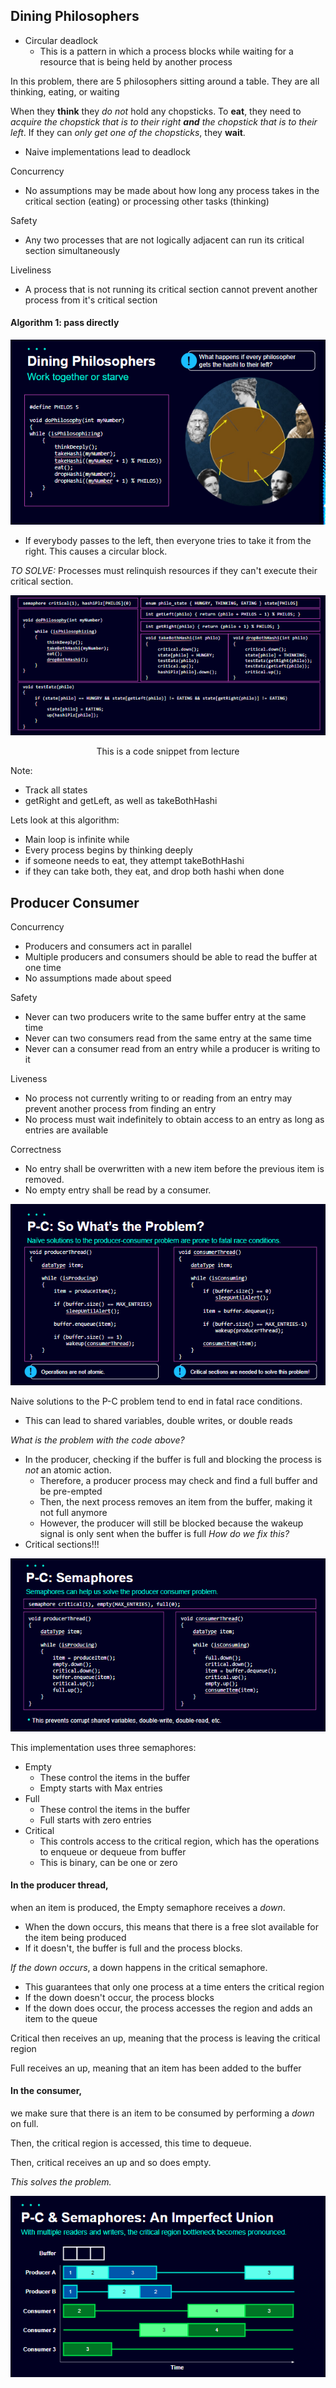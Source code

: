 ## Dining Philosophers
- Circular deadlock
	- This is a pattern in which a process blocks while waiting for a resource that is being held by another process

In this problem, there are 5 philosophers sitting around a table. They are all thinking, eating, or waiting
  
When they **think** they *do not* hold any chopsticks. To **eat**, they need to *acquire the chopstick that is to their right **and** the chopstick that is to their left*. If they can *only get one of the chopsticks*, they **wait**.

- Naive implementations lead to deadlock

Concurrency
- No assumptions may be made about how long any process takes in the critical section (eating) or processing other tasks (thinking)

Safety
- Any two processes that are not logically adjacent can run its critical section simultaneously

Liveliness
- A process that is not running its critical section cannot prevent another process from it's critical section


#### Algorithm 1: pass directly
![center](../../zassets/Pasted%20image%2020231003145815.png)

- If everybody passes to the left, then everyone tries to take it from the right. This causes a circular block.

*TO SOLVE:*
Processes must relinquish resources if they can't execute their critical section.

![center](../../zassets/Pasted%20image%2020231003150309.png)

<div style="text-align: center; width: 100%;">This is a code snippet from lecture</div>

Note:
- Track all states
- getRight and getLeft, as well as takeBothHashi

Lets look at this algorithm:
- Main loop is infinite while
- Every process begins by thinking deeply
- if someone needs to eat, they attempt takeBothHashi
- if they can take both, they eat, and drop both hashi when done


## Producer Consumer
Concurrency
- Producers and consumers act in parallel
- Multiple producers and consumers should be able to read the buffer at one time
- No assumptions made about speed

Safety
- Never can two producers write to the same buffer entry at the same time
- Never can two consumers read from the same entry at the same time
- Never can a consumer read from an entry while a producer is writing to it

Liveness
- No process not currently writing to or reading from an entry may prevent another process from finding an entry
- No process must wait indefinitely to obtain access to an entry as long as entries are available

Correctness
- No entry shall be overwritten with a new item before the previous item is removed.
- No empty entry shall be read by a consumer.


![center](../../zassets/Pasted%20image%2020231003151709.png)

Naive solutions to the P-C problem tend to end in fatal race conditions.
- This can lead to shared variables, double writes, or double reads

*What is the problem with the code above?*
- In the producer, checking if the buffer is full and blocking the process is *not* an atomic action. 
	- Therefore, a producer process may check and find a full buffer and be pre-empted
	- Then, the next process removes an item from the buffer, making it not full anymore
	- However, the producer will still be blocked because the wakeup signal is only sent when the buffer is full
*How do we fix this?*
- Critical sections!!!

![center](../../zassets/Pasted%20image%2020231004110654.png)

This implementation uses three semaphores:
- Empty
	- These control the items in the buffer
	- Empty starts with Max entries
- Full
	- These control the items in the buffer
	- Full starts with zero entries
- Critical
	- This controls access to the critical region, which has the operations to enqueue or dequeue from buffer
	- This is binary, can be one or zero

#### In the producer thread, 
when an item is produced, the Empty semaphore receives a *down*.
- When the down occurs, this means that there is a free slot available for the item being produced
- If it doesn't, the buffer is full and the process blocks.

*If the down occurs*, a down happens in the critical semaphore.
- This guarantees that only one process at a time enters the critical region
- If the down doesn't occur, the process blocks
- If the down does occur, the process accesses the region and adds an item to the queue

Critical then receives an up, meaning that the process is leaving the critical region

Full receives an up, meaning that an item has been added to the buffer

#### In the consumer,
we make sure that there is an item to be consumed by performing a *down* on full.

Then, the critical region is accessed, this time to dequeue.

Then, critical receives an up and so does empty.

*This solves the problem.*

![center](../../zassets/Pasted%20image%2020231004113147.png)


